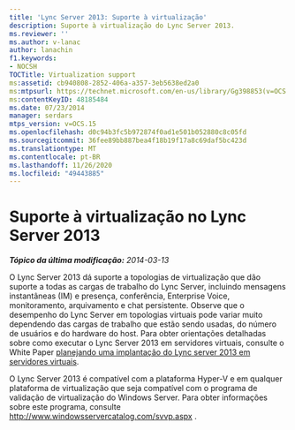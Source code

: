 ```yaml
---
title: 'Lync Server 2013: Suporte à virtualização'
description: Suporte à virtualização do Lync Server 2013.
ms.reviewer: ''
ms.author: v-lanac
author: lanachin
f1.keywords:
- NOCSH
TOCTitle: Virtualization support
ms:assetid: cb940808-2852-406a-a357-3eb5638ed2a0
ms:mtpsurl: https://technet.microsoft.com/en-us/library/Gg398853(v=OCS.15)
ms:contentKeyID: 48185484
ms.date: 07/23/2014
manager: serdars
mtps_version: v=OCS.15
ms.openlocfilehash: d0c94b3fc5b972874f0ad1e501b052880c8c05fd
ms.sourcegitcommit: 36fee89bb887bea4f18b19f17a8c69daf5bc423d
ms.translationtype: MT
ms.contentlocale: pt-BR
ms.lasthandoff: 11/26/2020
ms.locfileid: "49443885"
---
```

# <a name="virtualization-support-in-lync-server-2013"></a>Suporte à virtualização no Lync Server 2013

<div data-xmlns="http://www.w3.org/1999/xhtml">

<div class="topic" data-xmlns="http://www.w3.org/1999/xhtml" data-msxsl="urn:schemas-microsoft-com:xslt" data-cs="https://msdn.microsoft.com/">

<div data-asp="https://msdn2.microsoft.com/asp">



</div>

<div id="mainSection">

<div id="mainBody">

<span> </span>

_**Tópico da última modificação:** 2014-03-13_

O Lync Server 2013 dá suporte a topologias de virtualização que dão suporte a todas as cargas de trabalho do Lync Server, incluindo mensagens instantâneas (IM) e presença, conferência, Enterprise Voice, monitoramento, arquivamento e chat persistente. Observe que o desempenho do Lync Server em topologias virtuais pode variar muito dependendo das cargas de trabalho que estão sendo usadas, do número de usuários e do hardware do host. Para obter orientações detalhadas sobre como executar o Lync Server 2013 em servidores virtuais, consulte o White Paper [planejando uma implantação do Lync server 2013 em servidores virtuais](https://www.microsoft.com/download/details.aspx?id=41936).

O Lync Server 2013 é compatível com a plataforma Hyper-V e em qualquer plataforma de virtualização que seja compatível com o programa de validação de virtualização do Windows Server. Para obter informações sobre este programa, consulte <http://www.windowsservercatalog.com/svvp.aspx> .

</div>

<span> </span>

</div>

</div>

</div>

